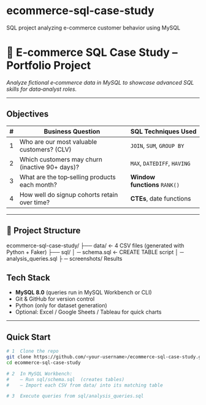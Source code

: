 # ecommerce-sql-case-study
SQL project analyzing e-commerce customer behavior using MySQL
# 🛒 E‑commerce SQL Case Study – Portfolio Project

*Analyze fictional e‑commerce data in MySQL to showcase advanced SQL skills for data‑analyst roles.*

---

##  Objectives

| # | Business Question | SQL Techniques Used |
|---|-------------------|---------------------|
| 1 | Who are our most valuable customers? (CLV) | `JOIN`, `SUM`, `GROUP BY` |
| 2 | Which customers may churn (inactive 90+ days)? | `MAX`, `DATEDIFF`, `HAVING` |
| 3 | What are the top‑selling products each month? | **Window functions** `RANK()` |
| 4 | How well do signup cohorts retain over time? | **CTEs**, date functions |

---

## 📂 Project Structure
ecommerce-sql-case-study/ ├── data/ ← 4 CSV files (generated with Python + Faker) ├── sql/ │  ─ schema.sql ← CREATE TABLE script │ ─ analysis_queries.sql ├ ─ screenshots/  Results


##  Tech Stack

- **MySQL 8.0** (queries run in MySQL Workbench or CLI)
- Git & GitHub for version control
- Python (only for dataset generation)
- Optional: Excel / Google Sheets / Tableau for quick charts

---

##  Quick Start

```bash
# 1  Clone the repo
git clone https://github.com/<your-username>/ecommerce-sql-case-study.git
cd ecommerce-sql-case-study

# 2  In MySQL Workbench:
#    – Run sql/schema.sql  (creates tables)
#    – Import each CSV from data/ into its matching table

# 3  Execute queries from sql/analysis_queries.sql
